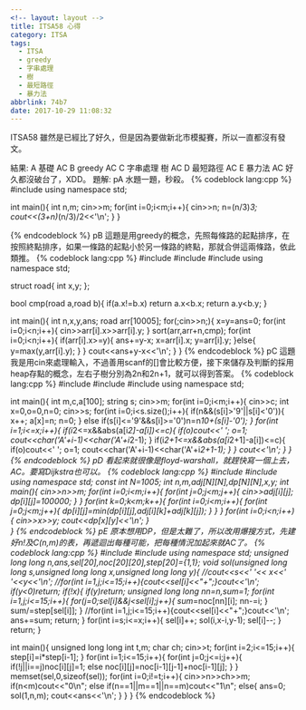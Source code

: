 ```yaml
---
<!-- layout: layout -->
title: ITSA58 心得
category: ITSA
tags:
  - ITSA
  - greedy
  - 字串處理
  - 樹
  - 最短路徑
  - 暴力法
abbrlink: 74b7
date: 2017-10-29 11:08:32
---
```

ITSA58 雖然是已經比了好久，但是因為要做新北市模擬賽，所以一直都沒有發文。
<!-- more -->
結果:
A 基礎 AC
B greedy AC
C 字串處理 樹 AC
D 最短路徑 AC
E 暴力法 AC
好久都沒破台了，XDD。
題解:
pA
水題一題，秒殺。
{% codeblock lang:cpp %}
#include <iostream>
using namespace std;

int main(){
    int n,m;
    cin>>m;
    for(int i=0;i<m;i++){
            cin>>n;
            n=(n/3)*3;
            cout<<(3+n)*(n/3)/2<<'\n';
    }
} 

{% endcodeblock %}
pB
這題是用greedy的概念，先照每條路的起點排序，在按照終點排序，如果一條路的起點小於另一條路的終點，那就合併這兩條路，依此類推。
{% codeblock lang:cpp %}
#include <iostream>
#include <algorithm>
#include <cmath>
using namespace std;

struct road{
    int x,y;
};

bool cmp(road a,road b){
    if(a.x!=b.x)
        return a.x<b.x;
    return a.y<b.y;
}

int main(){
    int n,x,y,ans;
    road arr[10005];
    for(;cin>>n;){
            x=y=ans=0;
            for(int i=0;i<n;i++){
                    cin>>arr[i].x>>arr[i].y;
            }
            sort(arr,arr+n,cmp);
            for(int i=0;i<n;i++){
                    if(arr[i].x>=y){
                        ans+=y-x;
                        x=arr[i].x;
                        y=arr[i].y;
                    }else{
                        y=max(y,arr[i].y);
                    }
            }
            cout<<ans+y-x<<'\n';
    }
} 
{% endcodeblock %}
pC
這題我是用cin來處理輸入，不過善用scanf的[]會比較方便，接下來儲存及判斷的採用heap存點的概念，左右子樹分別為2n和2n+1，就可以得到答案。
{% codeblock lang:cpp %}
#include <iostream>
#include <cmath>
#include <string>
using namespace std;

int main(){
    int m,c,a[100];
    string s;
    cin>>m;
    for(int i=0;i<m;i++){
            cin>>c;
            int x=0,o=0,n=0;
            cin>>s;
            for(int i=0;i<s.size();i++){
                     if(n&&(s[i]>'9'||s[i]<'0')){
                         x++; a[x]=n; n=0;
                    }
                     else if(s[i]<='9'&&s[i]>='0')n=n*10+(s[i]-'0');
            }
            for(int i=1;i<=x;i++){
                    if(i*2<=x&&abs(a[i*2]-a[i])<=c){
                        if(o)cout<<' ';
                        o=1;
                        cout<<char('A'+i-1)<<char('A'+i*2-1);
                    }
                     if(i*2+1<=x&&abs(a[i*2+1]-a[i])<=c){
                        if(o)cout<<' ';
                        o=1;
                        cout<<char('A'+i-1)<<char('A'+i*2+1-1);
                    }
            }
            cout<<'\n';
    }
}
{% endcodeblock %}
pD
看起來就很像是floyd-warshall，就趕快寫一個上去，AC。要寫Dijkstra也可以。
{% codeblock lang:cpp %}
#include <iostream>
#include <cmath>
using namespace std;
const int N=1005;
int n,m,adj[N][N],dp[N][N],x,y;
int main(){
    cin>>n>>m;
    for(int i=0;i<m;i++){
        for(int j=0;j<m;j++){
            cin>>adj[i][j];
            dp[i][j]=100000;
        }
   }
   for(int k=0;k<m;k++){
       for(int i=0;i<m;i++){
           for(int j=0;j<m;j++){
               dp[i][j]=min(dp[i][j],adj[i][k]+adj[k][j]);
           	}
      	}
   }
   for(int i=0;i<n;i++){
           cin>>x>>y;
           cout<<dp[x][y]<<'\n';
    }       
}
{% endcodeblock %}
pE 原本想用DP，但是太難了，所以改用爆搜方式，先建好n!及C(n,m)的表，再遞迴出每種可能，把每種情況加起來就AC了。
{% codeblock lang:cpp %}
#include <iostream>
#include <cstring>
using namespace std;
unsigned long long n,ans,sel[20],noc[20][20],step[20]={1,1};
void sol(unsigned long long s,unsigned long long x,unsigned long long y){
    //cout<<s<<' '<< x<<' '<<y<<'\n';
    //for(int i=1,j;i<=15;i++){cout<<sel[i]<<"+";}cout<<'\n';
    if(y<0)return;
    if(!x){
        if(y)return;
        unsigned long long nn=n,sum=1;
        for(int i=1,j;i<=15;i++){
            for(j=0;sel[i]&&j<sel[i];j++){
                sum*=noc[nn][i];
                nn-=i;
             }
            sum/=step[sel[i]];
        }
        //for(int i=1,j;i<=15;i++){cout<<sel[i]<<"+";}cout<<'\n';
        ans+=sum;
        return;
    }
    for(int i=s;i<=x;i++){
        sel[i]++;
        sol(i,x-i,y-1);
        sel[i]--;
    }
    return;
}

int main(){
    unsigned long long int t,m;
    char ch;
    cin>>t;
    for(int i=2;i<=15;i++){
        step[i]=i*step[i-1];
    }
    for(int i=1;i<=15;i++){
        for(int j=0;j<=i;j++){
            if(!j||i==j)noc[i][j]=1;
            else noc[i][j]=noc[i-1][j-1]+noc[i-1][j];
        }
    }
    memset(sel,0,sizeof(sel));
    for(int i=0;i!=t;i++){
            cin>>n>>ch>>m;
            if(n<m)cout<<"0\n";
            else if(n==1||m==1||n==m)cout<<"1\n";
            else{
                ans=0;
                sol(1,n,m);
                cout<<ans<<'\n';
            }
    }
}
{% endcodeblock %}
